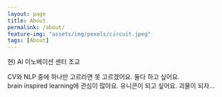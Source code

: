 ```yaml
---
layout: page
title: About
permalink: /about/
feature-img: "assets/img/pexels/circuit.jpeg"
tags: [About]
---
```


현) AI 이노베이션 센터 조교

CV와 NLP 중에 하나만 고르라면 못 고르겠어요. 둘다 하고 싶어요.  
brain inspired learning에 관심이 많아요.
유니콘이 되고 싶어요.
괴물이 되자...